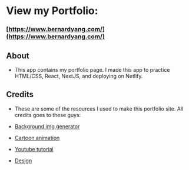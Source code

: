 # View my Portfolio:

### [https://www.bernardyang.com/](https://www.bernardyang.com/)

## About

- This app contains my portfolio page. I made this app to practice HTML/CSS, React, NextJS, and deploying on Netlify.

## Credits

- These are some of the resources I used to make this portfolio site. All credits goes to these guys:

- [Background img generator ](https://bgjar.com/)
- [Cartoon animation](https://storyset.com/)
- [Youtube tutorial](https://www.youtube.com/watch?v=j0yZc2yfa7o)
- [Design](https://portfolio.smakosh.com/)

